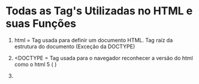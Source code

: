 # Todas as Tag's Utilizadas no HTML e suas Funções

1. html = Tag usada para definir um documento HTML. Tag raíz da estrutura do documento (Exceção da DOCTYPE)

2. <DOCTYPE = Tag usada para o navegador reconhecer a versão do html como o html 5 ( <doctype html>)

3. <!-- Comment -- = Comentários no html

4. <body = Onde tá o corpo do nosso código html, todos os conteúdos da página
	- Por default, ela vem com { display: block / margin: 8px}
	- **Reset da tag body pro css: <style> body{ margin: 0; } </body>**

5. <head = Serve como contêiner para as tags de cabeçalho. É onde serão feitas as configurações( primeiro a ser carregado da página)

6. <title = Definir o título principal do documento
	- É ideal cada página ter um title único
	- As buscas do google, são baseadas na tag title
	- Filha da tag head

7. <meta = Usada para definir um metadado que será utilizado no cabeçalho do site
	- Possui todos os atributos globais
	- Atributos especificos:
		- charset: Define qual a codificação de caracteres foi usada no documento (ex: <meta charset="utf-8"/> )
		- content: Define o conteúdo associado ao http-equiv
		- http-equiv: Prove um cabeçalho http com informação do conteúdo do atributo(content-type/default-style/refresh)
			- <meta http-equiv="Refresh" content="5"> (Dá um comando para a página atualizar a cada 5 seg)
			- <meta http-equiv="Refresh" content="5;URL=title.html"> (A página atualiza em 5 seg e redireciona para a url informada)
		- name: Define o nome do metadado (application-name/author/description/generator/keywords/viewport)
			- <meta name = "application-name" content="Exemplo App"> (Dá nome ao aplicativo ou ao site)
			- <meta name = "description" content=" Esta página é um exemplo"> (Dá uma descrição para a página)
			- <meta name= "keywords" content="HTML5,meta,site,pagina"> (Dá palavras-chaves para buscas da página)
			- <meta name="author" content="Rafael Brito"> (dá um autor para a página)
			- <meta name="generator" content=" Visual Studio Code"> (informa em qual plataforma foi idealizado aquela página)

8. <p = Usada para definir um parágrafo
	- Por padrão CSS, já vem com um espaçamento de 1em no topo e embaixo (ou seja quebra linha entre uma tag p e outra)

9. <h1 = Usada para definir o primeiro cabeçalho mais importante da página
	- É importante que uma página tenha apenas uma tag h1

10. <h2 = Usada para definir o segundo cabeçalho mais importante da página
	- É importante que já tenha uma tag h1 para ser utilizada a h2
	- Pode ter mais de uma, por corresponder a um subtítulo

11. <h3 = Usada para definir o terceiro cabeçalho mais improtante da página
	- É importante que já tenha uma tag h1 e h2 
	- Pode ter mais de uma

12. <h4 = Usada para definir o quarto cabeçalho mais importante da página
	- É importante que já tenha as tag's anteriores	

13. <h5 = Usada para definir o quinto cabeçalho mais importante da página
	- É importante que já tenha as tag's anteriores

14. <h6 = Usada para definir o sexto cabeçalho mais importante da página e ÚLTIMO!
	- É importante que já tenha as tag's anteriores
**Obs: É importante que caso queira uma fonte menor e não tenha utilizado as tag's h anteriores a h6, é recomendado alterar o padrão CSS do style da tag h posterior para o campo desejado**

15. <style = Usada para definir estilos CSS no próprio documento html 
 